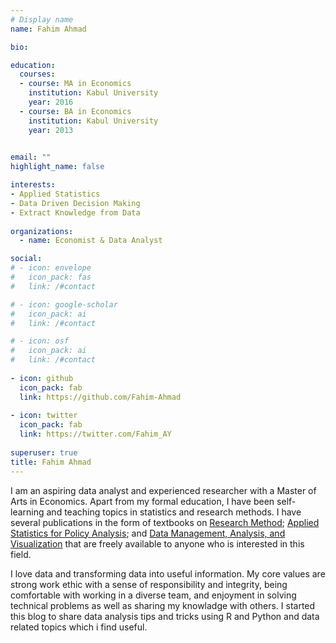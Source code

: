 ```yaml
---
# Display name
name: Fahim Ahmad

bio:

education:
  courses:
  - course: MA in Economics
    institution: Kabul University
    year: 2016
  - course: BA in Economics
    institution: Kabul University
    year: 2013

    
email: ""
highlight_name: false

interests:
- Applied Statistics
- Data Driven Decision Making
- Extract Knowledge from Data
    
organizations:
  - name: Economist & Data Analyst

social:
# - icon: envelope
#   icon_pack: fas
#   link: /#contact

# - icon: google-scholar
#   icon_pack: ai
#   link: /#contact

# - icon: osf
#   icon_pack: ai
#   link: /#contact
  
- icon: github
  icon_pack: fab
  link: https://github.com/Fahim-Ahmad
  
- icon: twitter
  icon_pack: fab
  link: https://twitter.com/Fahim_AY  
  
superuser: true
title: Fahim Ahmad
---
```


I am an aspiring data analyst and experienced researcher with a Master of Arts in Economics. Apart from my formal education, I have been self-learning and teaching topics in statistics and research methods. I have several publications in the form of textbooks on <span style="text-decoration:underline">Research Method</span>; <span style="text-decoration:underline">Applied Statistics for Policy Analysis</span>; and <span style="text-decoration:underline">Data Management, Analysis, and Visualization</span> that are freely available to anyone who is interested in this field.

I love data and transforming data into useful information. My core values are strong work ethic with a sense of responsibility and integrity, being comfortable with working in a diverse team, and enjoyment in solving technical problems as well as sharing my knowladge with others. I started this blog to share data analysis tips and tricks using R and Python and data related topics which i find useful.
